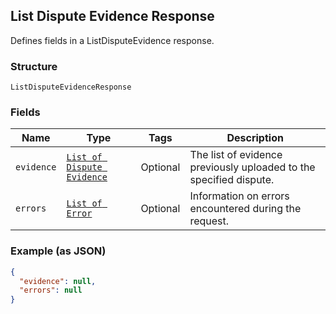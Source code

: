## List Dispute Evidence Response

Defines fields in a ListDisputeEvidence response.

### Structure

`ListDisputeEvidenceResponse`

### Fields

| Name | Type | Tags | Description |
|  --- | --- | --- | --- |
| `evidence` | [`List of Dispute Evidence`](/doc/models/dispute-evidence.md) | Optional | The list of evidence previously uploaded to the specified dispute. |
| `errors` | [`List of Error`](/doc/models/error.md) | Optional | Information on errors encountered during the request. |

### Example (as JSON)

```json
{
  "evidence": null,
  "errors": null
}
```


